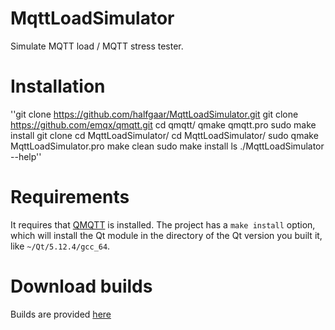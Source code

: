 # MqttLoadSimulator

Simulate MQTT load / MQTT stress tester.

# Installation

''git clone https://github.com/halfgaar/MqttLoadSimulator.git
git clone https://github.com/emqx/qmqtt.git
cd qmqtt/
qmake qmqtt.pro
sudo make install
git clone 
cd MqttLoadSimulator/
cd MqttLoadSimulator/
sudo qmake MqttLoadSimulator.pro
make clean
sudo make install
ls
./MqttLoadSimulator --help''

# Requirements

It requires that [QMQTT](https://github.com/emqx/qmqtt) is installed. The project has a `make install` option, which will install the Qt module in the directory of the Qt version you built it, like `~/Qt/5.12.4/gcc_64`.

# Download builds

Builds are provided [here](https://www.flashmq.org/download/mqtt-load-simulator/)
